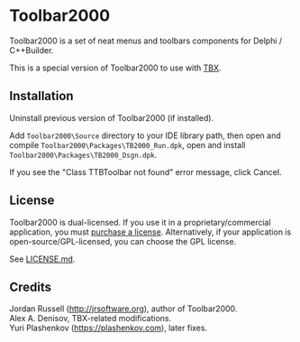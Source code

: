 # Toolbar2000

Toolbar2000 is a set of neat menus and toolbars components for Delphi / C++Builder.

This is a special version of Toolbar2000 to use with [TBX](https://github.com/plashenkov/TBX).

## Installation

Uninstall previous version of Toolbar2000 (if installed).

Add `Toolbar2000\Source` directory to your IDE library path,
then open and compile `Toolbar2000\Packages\TB2000_Run.dpk`,
open and install `Toolbar2000\Packages\TB2000_Dsgn.dpk`.

If you see the "Class TTBToolbar not found" error message, click Cancel.

## License

Toolbar2000 is dual-licensed. If you use it in a proprietary/commercial application, you must
[purchase a license](http://jrsoftware.org/tb2kreg.php). Alternatively, if your application
is open-source/GPL-licensed, you can choose the GPL license.

See [LICENSE.md](LICENSE.md).

## Credits

Jordan Russell (http://jrsoftware.org), author of Toolbar2000.  
Alex A. Denisov, TBX-related modifications.  
Yuri Plashenkov (https://plashenkov.com), later fixes.
